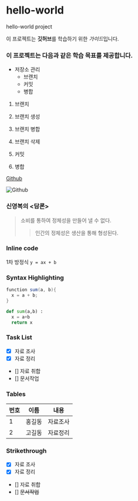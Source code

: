 # hello-world
hello-world project

이 프로젝트는 **깃허브**를 학습하기 위한 *가이드*입니다.

### 이 프로젝트는 다음과 같은 학습 목표를 제공합니다.

* 저장소 관리
  * 브랜치
  * 커밋
  * 병합

1. 브랜치
  1. 브랜치 생성
  2. 브랜치 병합
  3. 브랜치 삭제

1. 커밋
2. 병합

[Github](https://github.com/)

![Github](https://github.com/images/logo.jpg)

### 신영복의 <담론>
> 소비를 통하여 정체성을 만들어 낼 수 없다.
>> 인간의 정체성은 생산을 통해 형성된다.

### Inline code
1차 방정식 `y = ax + b `

### Syntax Highlighting
```java script
function sum(a, b){
  x = a + b;
}
```

```python
def sum(a,b) :
  x = a+b
  return x
```

### Task List
- [x] 자료 조사
- [x] 자료 정리
- [] 자료 취합
- [] 문서작업

### Tables
번호 | 이름 | 내용
-----|-----|-----
1 | 홍길동 | 자료조사
2 | 고길동 | 자료정리

### Strikethrough
- [x] 자료 조사
- [x] 자료 정리
- [] 자료 취합
- [] ~~문서작업~~
